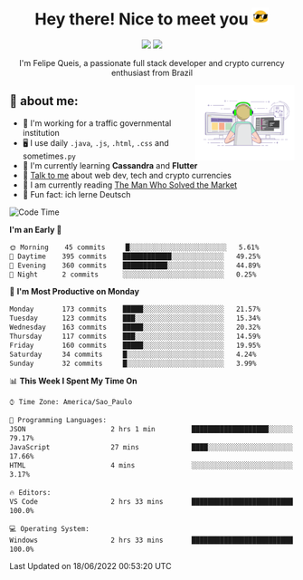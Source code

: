 
<h1 align="center">Hey there! Nice to meet you <img src="assets/sunglasses.gif" width="30"/></h1>

<p align="center">
  <a href="https://www.linkedin.com/in/fqueis"><img src="https://img.shields.io/badge/-LinkedIn-blue?style=flat&logo=Linkedin&logoColor=white" /></a>
  <a href="mailto:fqueis@gmail.com"><img src="https://img.shields.io/badge/-Gmail-c14438?style=flat&logo=Gmail&logoColor=white" /></a>
</p>

<p align="center">I'm Felipe Queis, a passionate full stack developer and crypto currency enthusiast from Brazil</p>

<img width="35%" align="right" alt="fqueis" src="assets/profile.gif" /></p>

## 🤵 about me:

- 🏢 I'm working for a traffic governmental institution
- 🖥️ I use daily `.java`, `.js`, `.html`, `.css` and sometimes`.py`
- 🌱 I'm currently learning **Cassandra** and **Flutter**
- 💬 [Talk to me](https://github.com/fqueis/fqueis/discussions) about web dev, tech and crypto currencies
- 📖 I am currently reading [The Man Who Solved the Market](https://amzn.com/073521798X)
- 💭 Fun fact: ich lerne Deutsch

<!--START_SECTION:waka-->
![Code Time](http://img.shields.io/badge/Code%20Time-0%20secs-blue)

**I'm an Early 🐤** 

```text
🌞 Morning    45 commits     █░░░░░░░░░░░░░░░░░░░░░░░░   5.61% 
🌆 Daytime    395 commits    ████████████░░░░░░░░░░░░░   49.25% 
🌃 Evening    360 commits    ███████████░░░░░░░░░░░░░░   44.89% 
🌙 Night      2 commits      ░░░░░░░░░░░░░░░░░░░░░░░░░   0.25%

```
📅 **I'm Most Productive on Monday** 

```text
Monday       173 commits    █████░░░░░░░░░░░░░░░░░░░░   21.57% 
Tuesday      123 commits    ███░░░░░░░░░░░░░░░░░░░░░░   15.34% 
Wednesday    163 commits    █████░░░░░░░░░░░░░░░░░░░░   20.32% 
Thursday     117 commits    ███░░░░░░░░░░░░░░░░░░░░░░   14.59% 
Friday       160 commits    █████░░░░░░░░░░░░░░░░░░░░   19.95% 
Saturday     34 commits     █░░░░░░░░░░░░░░░░░░░░░░░░   4.24% 
Sunday       32 commits     █░░░░░░░░░░░░░░░░░░░░░░░░   3.99%

```


📊 **This Week I Spent My Time On** 

```text
⌚︎ Time Zone: America/Sao_Paulo

💬 Programming Languages: 
JSON                     2 hrs 1 min         ███████████████████░░░░░░   79.17% 
JavaScript               27 mins             ████░░░░░░░░░░░░░░░░░░░░░   17.66% 
HTML                     4 mins              ░░░░░░░░░░░░░░░░░░░░░░░░░   3.17%

🔥 Editors: 
VS Code                  2 hrs 33 mins       █████████████████████████   100.0%

💻 Operating System: 
Windows                  2 hrs 33 mins       █████████████████████████   100.0%

```


 Last Updated on 18/06/2022 00:53:20 UTC
<!--END_SECTION:waka-->
